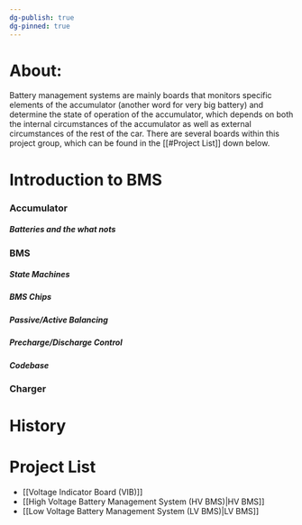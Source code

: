 ```yaml
---
dg-publish: true
dg-pinned: true
---
```

# About:
Battery management systems are mainly boards that monitors specific elements of the accumulator (another word for very big battery) and determine the state of operation of the accumulator, which depends on both the internal circumstances of the accumulator as well as external circumstances of the rest of the car. 
There are several boards within this project group, which can be found in the [[#Project List]] down below.

# Introduction to BMS
### Accumulator
##### Batteries and the what nots
### BMS

##### State Machines 
##### BMS Chips
##### Passive/Active Balancing
##### Precharge/Discharge Control

##### Codebase
### Charger

# History

# Project List
- [[Voltage Indicator Board (VIB)]]
- [[High Voltage Battery Management System (HV BMS)|HV BMS]]
- [[Low Voltage Battery Management System (LV BMS)|LV BMS]]